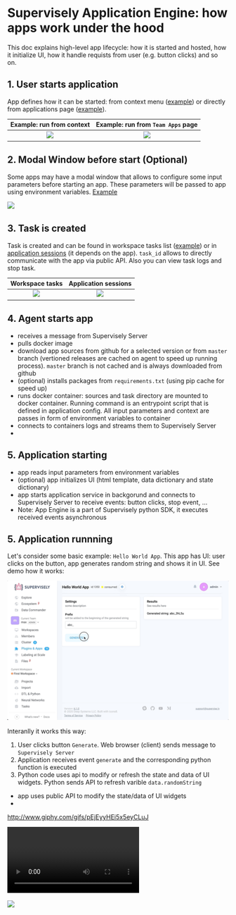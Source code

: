 # Supervisely Application Engine: how apps work under the hood

This doc explains high-level app lifecycle: how it is started and hosted, how it initialize UI, how it handle requists from user (e.g. button clicks) and so on.

## 1. User starts application

App defines how it can be started: from context menu ([example](https://ecosystem.supervise.ly/apps/classes-stats-for-images)) or directly from applications page ([example](https://ecosystem.supervise.ly/apps/import-from-google-cloud-storage)).

Example: run from context  |  Example: run from `Team Apps` page
:-------------------------:|:-----------------------------------:
![](https://i.imgur.com/6jVrnAK.png)  |  ![](https://i.imgur.com/2HciaQv.png)

## 2. Modal Window before start (Optional)
Some apps may have a modal window that allows to configure some input parameters before starting an app. These parameters will be passed to app using environment variables. [Example](https://ecosystem.supervise.ly/apps/classes-stats-for-images)

<img src="https://i.imgur.com/lI6jenf.png" width="400"/>

## 3. Task is created

Task is created and can be found in workspace tasks list ([example](https://github.com/supervisely-ecosystem/classes-stats-for-images)) or in [application sessions](https://ecosystem.supervise.ly/apps/labeling-events-stats) (it depends on the app). `task_id` allows to directly communicate with the app via public API. Also you can view task logs and stop task.

Workspace tasks           |  Application sessions
:-------------------------:|:-----------------------------------:
![](https://i.imgur.com/C6zo9Q2.png)  |  ![](https://i.imgur.com/EVaMydM.png)


## 4. Agent starts app

- receives a message from Supervisely Server  
- pulls docker image
- download app sources from github for a selected version or from `master` branch (vertioned releases are cached on agent to speed up running process). `master` branch is not cached and is always downloaded from github
- (optional) installs packages from `requirements.txt` (using pip cache for speed up)
- runs docker container: sources and task directory are mounted to docker container. Running command is an entrypoint script that is defined in application config. All input parameters and context are passes in form of environment variables to container
- connects to containers logs and streams them to Supervisely Server
- 

## 5. Application starting

- app reads input parameters from environment variables
- (optional) app initializes UI (html template, data dictionary and state dictionary)
- app starts application service in backgorund and connects to Supervisely Server to receive events: button clicks, stop event, ...
- Note: App Engine is a part of Supervisely python SDK, it executes received events asynchronous





## 5. Application runnning

Let's consider some basic example: `Hello World App`. This app has UI: user clicks on the button, app generates random string and shows it in UI. 
See demo how it works:

![](./images/hello-world.gif)


Interanlly it works this way: 
1. User clicks button `Generate`. Web browser (client) sends message to `Supervisely Server`
2. Application receives event `generate` and the corresponding python function is executed
3. Python code uses api to modify or refresh the state and data of UI widgets. Python sends API to refresh varible `data.randomString`

- app uses public API to modify the state/data of UI widgets
- 

http://www.giphy.com/gifs/pEjEyyHEi5x5eyCLuJ


![](https://i.imgur.com/bHP9faS.mp4)



![](https://i.imgur.com/5IrRv6i.png)
